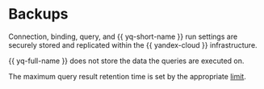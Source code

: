 # Backups

Connection, binding, query, and {{ yq-short-name }} run settings are securely stored and replicated within the {{ yandex-cloud }} infrastructure.

{{ yq-full-name }} does not store the data the queries are executed on.

The maximum query result retention time is set by the appropriate [limit](../concepts/limits.md#yq-limits).
